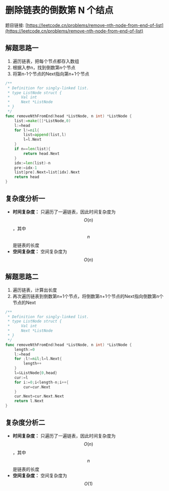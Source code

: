# 删除链表的倒数第 N 个结点

题目链接: [https://leetcode.cn/problems/remove-nth-node-from-end-of-list](https://leetcode.cn/problems/remove-nth-node-from-end-of-list)

## 解题思路一

1. 遍历链表，把每个节点都存入数组
2. 根据入参n，找到倒数第n个节点
3. 将第n-1个节点的Next指向第n+1个节点


```go
/**
 * Definition for singly-linked list.
 * type ListNode struct {
 *     Val int
 *     Next *ListNode
 * }
 */
func removeNthFromEnd(head *ListNode, n int) *ListNode {
    list:=make([]*ListNode,0)
    l:=head
    for l!=nil{
        list=append(list,l)
        l=l.Next
    }
    if n==len(list){
        return head.Next
    }
    idx:=len(list)-n
    pre:=idx-1
    list[pre].Next=list[idx].Next
    return head
}
```

## 复杂度分析一

- **时间复杂度：** 只遍历了一遍链表，因此时间复杂度为 $$O(n)$$，其中 $$n$$ 是链表的长度
- **空间复杂度：** 空间复杂度为 $$O(n)$$

## 解题思路二

1. 遍历链表，计算出长度
2. 再次遍历链表到倒数第n+1个节点，将倒数第n+1个节点的Next指向倒数第n个节点的Next


```go
/**
 * Definition for singly-linked list.
 * type ListNode struct {
 *     Val int
 *     Next *ListNode
 * }
 */
func removeNthFromEnd(head *ListNode, n int) *ListNode {
    length:=0
    l:=head
    for ;l!=nil;l=l.Next{
        length++
    }
    l=&ListNode{0,head}
    cur:=l
    for i:=0;i<length-n;i++{
        cur=cur.Next
    }
    cur.Next=cur.Next.Next
    return l.Next
}
```

## 复杂度分析二

- **时间复杂度：** 只遍历了一遍链表，因此时间复杂度为 $$O(n)$$，其中 $$n$$ 是链表的长度
- **空间复杂度：** 空间复杂度为 $$O(1)$$
